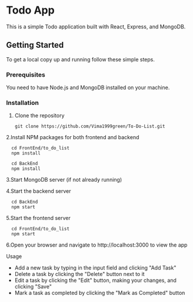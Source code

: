 # Todo App

This is a simple Todo application built with React, Express, and MongoDB.

## Getting Started

To get a local copy up and running follow these simple steps.

### Prerequisites

You need to have Node.js and MongoDB installed on your machine.

### Installation

1. Clone the repository
   
       git clone https://github.com/Vima1999green/To-Do-List.git

2.Install NPM packages for both frontend and backend

      cd FrontEnd/to_do_list
      npm install
      
      cd BackEnd
      npm install

3.Start MongoDB server (if not already running)

4.Start the backend server
     
      cd BackEnd
      npm start

5.Start the frontend server

      cd FrontEnd/to_do_list
      npm start

6.Open your browser and navigate to http://localhost:3000 to view the app

Usage

   * Add a new task by typing in the input field and clicking "Add Task"
   * Delete a task by clicking the "Delete" button next to it
   * Edit a task by clicking the "Edit" button, making your changes, and clicking "Save"
   * Mark a task as completed by clicking the "Mark as Completed" button


